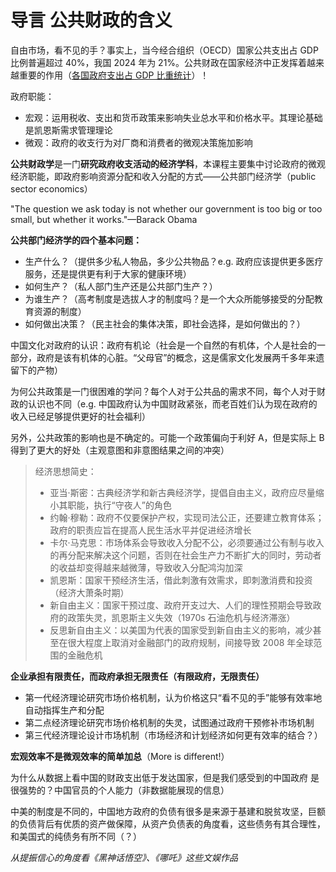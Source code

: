 # 导言 公共财政的含义

自由市场，看不见的手？事实上，当今经合组织（OECD）国家公共支出占 GDP 比例普遍超过 40%，我国 2024 年为 21%。公共财政在国家经济中正发挥着越来越重要的作用（[各国政府支出占 GDP 比重统计](https://www.imf.org/external/datamapper/exp@FPP/USA/FRA/JPN/GBR/SWE/ESP/ITA/ZAF/IND)）！

政府职能：

- 宏观：运用税收、支出和货币政策来影响失业总水平和价格水平。其理论基础是凯恩斯需求管理理论
- 微观：政府的收支行为对厂商和消费者的微观决策施加影响

**公共财政学**是一门**研究政府收支活动的经济学科**，本课程主要集中讨论政府的微观经济职能，即政府影响资源分配和收入分配的方式——公共部门经济学（public sector economics）

"The question we ask today is not whether our government is too big or too small, but whether it works."—Barack Obama

**公共部门经济学的四个基本问题：**

- 生产什么？（提供多少私人物品，多少公共物品？e.g. 政府应该提供更多医疗服务，还是提供更有利于大家的健康环境）
- 如何生产？（私人部门生产还是公共部门生产？）
- 为谁生产？（高考制度是选拔人才的制度吗？是一个大众所能够接受的分配教育资源的制度）
- 如何做出决策？（民主社会的集体决策，即社会选择，是如何做出的？）

中国文化对政府的认识：政府有机论（社会是一个自然的有机体，个人是社会的一部分，政府是该有机体的心脏。“父母官”的概念，这是儒家文化发展两千多年来遗留下的产物）

为何公共政策是一门很困难的学问？每个人对于公共品的需求不同，每个人对于财政的认识也不同（e.g. 中国政府认为中国财政紧张，而老百姓们认为现在政府的收入已经足够提供更好的社会福利）

另外，公共政策的影响也是不确定的。可能一个政策偏向于利好 A，但是实际上 B 得到了更大的好处（主观意图和非意图结果之间的冲突）

> 经济思想简史：
>
> - 亚当·斯密：古典经济学和新古典经济学，提倡自由主义，政府应尽量缩小其职能，执行“守夜人”的角色
> - 约翰·穆勒：政府不仅要保护产权，实现司法公正，还要建立教育体系；政府的职责应旨在提高人民生活水平并促进经济增长
> - 卡尔·马克思：市场体系会导致收入分配不公，必须要通过公有制与收入的再分配来解决这个问题，否则在社会生产力不断扩大的同时，劳动者的收益却变得越来越微薄，导致收入分配鸿沟加深
> - 凯恩斯：国家干预经济生活，借此刺激有效需求，即刺激消费和投资（经济大萧条时期）
> - 新自由主义：国家干预过度、政府开支过大、人们的理性预期会导致政府的政策失灵，凯恩斯主义失效（1970s 石油危机与经济滞涨）
> - 反思新自由主义：以美国为代表的国家受到新自由主义的影响，减少甚至在很大程度上取消对金融部门的政府规制，间接导致 2008 年全球范围的金融危机

**企业承担有限责任，而政府承担无限责任（有限政府，无限责任）**

- 第一代经济理论研究市场价格机制，认为价格这只“看不见的手”能够有效率地自动指挥生产和分配
- 第二点经济理论研究市场价格机制的失灵，试图通过政府干预修补市场机制
- 第三代经济理论设计市场机制（市场经济和计划经济如何更有效率的结合？）

**宏观效率不是微观效率的简单加总**（More is different!）

为什么从数据上看中国的财政支出低于发达国家，但是我们感受到的中国政府 是很强势的？中国官员的个人能力（非数据能展现的信息）

中美的制度是不同的，中国地方政府的负债有很多是来源于基建和脱贫攻坚，巨额的负债背后有优质的资产做保障，从资产负债表的角度看，这些债务有其合理性，和美国式的纯债务有所不同（？）

*从提振信心的角度看《黑神话悟空》、《哪吒》这些文娱作品*
